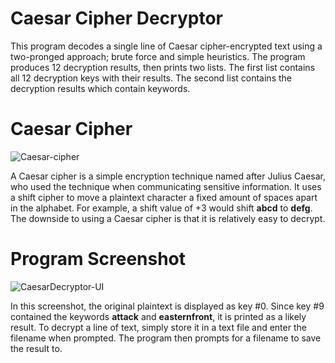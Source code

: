 # Caesar Cipher Decryptor
This program decodes a single line of Caesar cipher-encrypted
text using a two-pronged approach; brute force and simple heuristics. The program
produces 12 decryption results, then prints two lists. The first list contains
all 12 decryption keys with their results. The second list contains the decryption results
which contain keywords.

# Caesar Cipher
![Caesar-cipher](https://user-images.githubusercontent.com/95890436/209759606-fd1893a9-0eea-4d11-b8f1-ee694274132f.png)

A Caesar cipher is a simple encryption technique named after Julius Caesar, who used the technique when communicating sensitive information.
It uses a shift cipher to move a plaintext character a fixed amount of spaces apart in the alphabet. For example, a shift value of +3 would shift **abcd** to **defg**. The downside to using a Caesar cipher is that it is relatively easy to decrypt.



# Program Screenshot
![CaesarDecryptor-UI](https://github.com/JulianOzelRose/CaesarDecryptor/assets/95890436/09eb5dd2-3f33-4135-a675-caef84a2859b)

In this screenshot, the original plaintext is displayed as key #0. Since key #9 contained the keywords **attack** and **easternfront**, it is printed as a likely result. To
decrypt a line of text, simply store it in a text file and enter the filename when prompted. The program then prompts for a filename to save the result
to.
